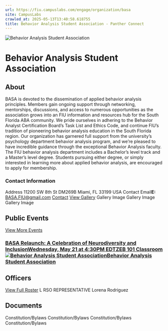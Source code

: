 ```yaml
---
url: https://fiu.campuslabs.com/engage/organization/basa
site: CampusLabs
crawled_at: 2025-05-13T13:40:58.618755
title: Behavior Analysis Student Association - Panther Connect
---
```


![Behavior Analysis Student Association](https://se-images.campuslabs.com/clink/images/05ca4dd5-7707-45d4-9765-2eebe8e6e191a3f25b17-3c7a-4cc8-a0c6-68fd10ed6fb9.png?preset=med-sq)
# Behavior Analysis Student Association
## About
BASA is devoted to the dissemination of applied behavior analysis principles. Members gain ongoing support through networking, mentorships, discussions, and access to numerous opportunities as the association grows into an FIU information and resources hub for the South Florida ABA community. We pride ourselves in adhering to the Behavior Analyst Certification Board’s Task List and Ethics Code, and continue FIU’s tradition of pioneering behavior analysis education in the South Florida region. Our organization has garnered full support from the university’s psychology department behavior analysis program, and we’re pleased to have incredible guidance through the exceptional Behavior Analysis faculty. The FIU behavior analysis department includes a Bachelor’s level track and a Master’s level degree. Students pursuing either degree, or simply interested in learning more about applied behavior analysis, are encouraged to apply for membership. 
###  Contact Information 
Address
11200 SW 8th St 
DM269B 
Miami,  FL 33199 
USA 
Contact Email**E:** BASA.FIU@gmail.com 
[](http://www.instagram.com/FIU_BASA)
[Contact](https://fiu.campuslabs.com/engage/organization/basa/contact)
[View Gallery](https://fiu.campuslabs.com/engage/organization/basa/gallery)
Gallery Image
Gallery Image
Gallery Image
## Public Events
[View More Events](https://fiu.campuslabs.com/engage/organization/basa/events)
### [BASA Relaunch: A Celebration of Neurodiversity and InclusionWednesday, May 21 at 4:30PM EDTZEB 101 Classroom![Behavior Analysis Student Association](https://se-images.campuslabs.com/clink/images/05ca4dd5-7707-45d4-9765-2eebe8e6e191a3f25b17-3c7a-4cc8-a0c6-68fd10ed6fb9.png?preset=small-sq)Behavior Analysis Student Association](https://fiu.campuslabs.com/engage/event/11282462)
## Officers
[View Full Roster](https://fiu.campuslabs.com/engage/organization/basa/roster)
L
RSO REPRESENTATIVE
Lorena Rodriguez
## Documents
[](https://fiu.campuslabs.com/engage/organization/basa/documents/view/2414838)
Constitution/Bylaws
[](https://fiu.campuslabs.com/engage/organization/basa/documents/view/2084869)
Constitution/Bylaws
[](https://fiu.campuslabs.com/engage/organization/basa/documents/view/1966327)
Constitution/Bylaws
[](https://fiu.campuslabs.com/engage/organization/basa/documents/view/1941859)
Constitution/Bylaws
